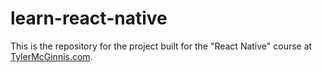 # learn-react-native

This is the repository for the project built for the "React Native" course at [TylerMcGinnis.com](https://tylermcginnis.com/courses/react-native-udacity).